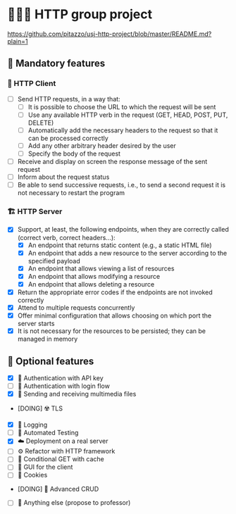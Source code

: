 # 👩🏻‍💻 HTTP group project
https://github.com/pitazzo/usj-http-project/blob/master/README.md?plain=1

## 🛂 Mandatory features

### 🚢 HTTP Client

- [ ] Send HTTP requests, in a way that:
  - [ ] It is possible to choose the URL to which the request will be sent
  - [ ] Use any available HTTP verb in the request (GET, HEAD, POST, PUT, DELETE)
  - [ ] Automatically add the necessary headers to the request so that it can be processed correctly
  - [ ] Add any other arbitrary header desired by the user
  - [ ] Specify the body of the request
- [ ] Receive and display on screen the response message of the sent request
- [ ] Inform about the request status
- [ ] Be able to send successive requests, i.e., to send a second request it is not necessary to restart the program

### 🏗️ HTTP Server

- [x] Support, at least, the following endpoints, when they are correctly called (correct verb, correct headers...):
  - [x] An endpoint that returns static content (e.g., a static HTML file)
  - [x] An endpoint that adds a new resource to the server according to the specified payload
  - [x] An endpoint that allows viewing a list of resources
  - [x] An endpoint that allows modifying a resource
  - [x] An endpoint that allows deleting a resource
- [x] Return the appropriate error codes if the endpoints are not invoked correctly
- [x] Attend to multiple requests concurrently
- [x] Offer minimal configuration that allows choosing on which port the server starts
- [x] It is not necessary for the resources to be persisted; they can be managed in memory

## 🚀 Optional features

- [x] 🔑 Authentication with API key
- [ ] 🔐 Authentication with login flow
- [x] 📸 Sending and receiving multimedia files
- [DOING] ☢️ TLS
- [x] 📓 Logging
- [ ] 🧪 Automated Testing
- [x] ☁️ Deployment on a real server
- [ ] ⚙️ Refactor with HTTP framework
- [ ] 💾 Conditional GET with cache
- [ ] 🎨 GUI for the client
- [ ] 🍪 Cookies
- [DOING] 🎰 Advanced CRUD
- [ ] 🧠 Anything else (propose to professor)
